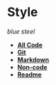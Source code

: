 Style
=====

_blue steel_

* **[All Code](all_code)**
* **[Git](git)**
* **[Markdown](markdown)**
* **[Non-code](non-code)**
* **[Readme](readme)**
